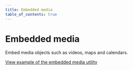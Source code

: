 ```yaml
---
title: Embedded media
table_of_contents: true
---
```


# Embedded media

Embed media objects such as videos, maps and calendars.

<a href="https://vanilla-framework.github.io/vanilla-framework/examples/utilities/embedded-media/"
    class="js-example">
    View example of the embedded media utility
</a>
